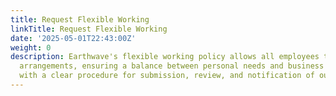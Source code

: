 ```yaml
---
title: Request Flexible Working
linkTitle: Request Flexible Working
date: '2025-05-01T22:43:00Z'
weight: 0
description: Earthwave's flexible working policy allows all employees to request flexible
  arrangements, ensuring a balance between personal needs and business operations,
  with a clear procedure for submission, review, and notification of outcomes.
---
```



<!-- Unsupported block type: unsupported -->